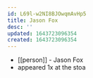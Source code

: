 ```yaml
---
id: L69l-w2NI8BJOwqmAvHp5
title: Jason Fox
desc: ''
updated: 1643723096354
created: 1643723096354
---
```



- [[person]] - Jason Fox
- appeared 1x at the stoa
